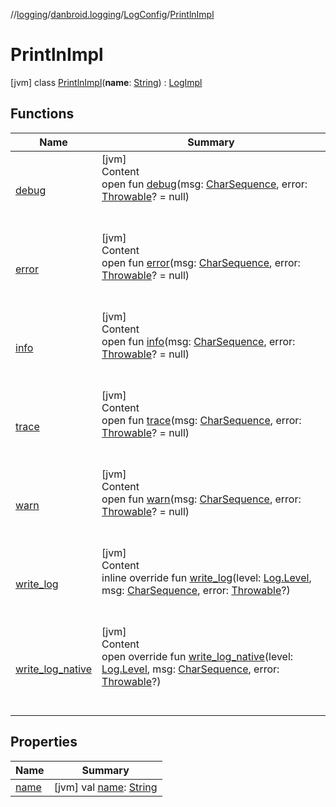 //[logging](../../../../index.md)/[danbroid.logging](../../index.md)/[LogConfig](../index.md)/[PrintlnImpl](index.md)



# PrintlnImpl  
 [jvm] class [PrintlnImpl](index.md)(**name**: [String](https://kotlinlang.org/api/latest/jvm/stdlib/kotlin/-string/index.html)) : [LogImpl](../../-log-impl/index.md)   


## Functions  
  
|  Name |  Summary | 
|---|---|
| <a name="danbroid.logging/Log/debug/#kotlin.CharSequence#kotlin.Throwable?/PointingToDeclaration/"></a>[debug](../../-log/debug.md)| <a name="danbroid.logging/Log/debug/#kotlin.CharSequence#kotlin.Throwable?/PointingToDeclaration/"></a>[jvm]  <br>Content  <br>open fun [debug](../../-log/debug.md)(msg: [CharSequence](https://kotlinlang.org/api/latest/jvm/stdlib/kotlin/-char-sequence/index.html), error: [Throwable](https://kotlinlang.org/api/latest/jvm/stdlib/kotlin/-throwable/index.html)? = null)  <br><br><br>|
| <a name="danbroid.logging/Log/error/#kotlin.CharSequence#kotlin.Throwable?/PointingToDeclaration/"></a>[error](../../-log/error.md)| <a name="danbroid.logging/Log/error/#kotlin.CharSequence#kotlin.Throwable?/PointingToDeclaration/"></a>[jvm]  <br>Content  <br>open fun [error](../../-log/error.md)(msg: [CharSequence](https://kotlinlang.org/api/latest/jvm/stdlib/kotlin/-char-sequence/index.html), error: [Throwable](https://kotlinlang.org/api/latest/jvm/stdlib/kotlin/-throwable/index.html)? = null)  <br><br><br>|
| <a name="danbroid.logging/Log/info/#kotlin.CharSequence#kotlin.Throwable?/PointingToDeclaration/"></a>[info](../../-log/info.md)| <a name="danbroid.logging/Log/info/#kotlin.CharSequence#kotlin.Throwable?/PointingToDeclaration/"></a>[jvm]  <br>Content  <br>open fun [info](../../-log/info.md)(msg: [CharSequence](https://kotlinlang.org/api/latest/jvm/stdlib/kotlin/-char-sequence/index.html), error: [Throwable](https://kotlinlang.org/api/latest/jvm/stdlib/kotlin/-throwable/index.html)? = null)  <br><br><br>|
| <a name="danbroid.logging/Log/trace/#kotlin.CharSequence#kotlin.Throwable?/PointingToDeclaration/"></a>[trace](../../-log/trace.md)| <a name="danbroid.logging/Log/trace/#kotlin.CharSequence#kotlin.Throwable?/PointingToDeclaration/"></a>[jvm]  <br>Content  <br>open fun [trace](../../-log/trace.md)(msg: [CharSequence](https://kotlinlang.org/api/latest/jvm/stdlib/kotlin/-char-sequence/index.html), error: [Throwable](https://kotlinlang.org/api/latest/jvm/stdlib/kotlin/-throwable/index.html)? = null)  <br><br><br>|
| <a name="danbroid.logging/Log/warn/#kotlin.CharSequence#kotlin.Throwable?/PointingToDeclaration/"></a>[warn](../../-log/warn.md)| <a name="danbroid.logging/Log/warn/#kotlin.CharSequence#kotlin.Throwable?/PointingToDeclaration/"></a>[jvm]  <br>Content  <br>open fun [warn](../../-log/warn.md)(msg: [CharSequence](https://kotlinlang.org/api/latest/jvm/stdlib/kotlin/-char-sequence/index.html), error: [Throwable](https://kotlinlang.org/api/latest/jvm/stdlib/kotlin/-throwable/index.html)? = null)  <br><br><br>|
| <a name="danbroid.logging/LogImpl/write_log/#danbroid.logging.Log.Level#kotlin.CharSequence#kotlin.Throwable?/PointingToDeclaration/"></a>[write_log](../../-log-impl/write_log.md)| <a name="danbroid.logging/LogImpl/write_log/#danbroid.logging.Log.Level#kotlin.CharSequence#kotlin.Throwable?/PointingToDeclaration/"></a>[jvm]  <br>Content  <br>inline override fun [write_log](../../-log-impl/write_log.md)(level: [Log.Level](../../-log/-level/index.md), msg: [CharSequence](https://kotlinlang.org/api/latest/jvm/stdlib/kotlin/-char-sequence/index.html), error: [Throwable](https://kotlinlang.org/api/latest/jvm/stdlib/kotlin/-throwable/index.html)?)  <br><br><br>|
| <a name="danbroid.logging/LogConfig.PrintlnImpl/write_log_native/#danbroid.logging.Log.Level#kotlin.CharSequence#kotlin.Throwable?/PointingToDeclaration/"></a>[write_log_native](write_log_native.md)| <a name="danbroid.logging/LogConfig.PrintlnImpl/write_log_native/#danbroid.logging.Log.Level#kotlin.CharSequence#kotlin.Throwable?/PointingToDeclaration/"></a>[jvm]  <br>Content  <br>open override fun [write_log_native](write_log_native.md)(level: [Log.Level](../../-log/-level/index.md), msg: [CharSequence](https://kotlinlang.org/api/latest/jvm/stdlib/kotlin/-char-sequence/index.html), error: [Throwable](https://kotlinlang.org/api/latest/jvm/stdlib/kotlin/-throwable/index.html)?)  <br><br><br>|


## Properties  
  
|  Name |  Summary | 
|---|---|
| <a name="danbroid.logging/LogConfig.PrintlnImpl/name/#/PointingToDeclaration/"></a>[name](index.md#%5Bdanbroid.logging%2FLogConfig.PrintlnImpl%2Fname%2F%23%2FPointingToDeclaration%2F%5D%2FProperties%2F-388272147)| <a name="danbroid.logging/LogConfig.PrintlnImpl/name/#/PointingToDeclaration/"></a> [jvm] val [name](index.md#%5Bdanbroid.logging%2FLogConfig.PrintlnImpl%2Fname%2F%23%2FPointingToDeclaration%2F%5D%2FProperties%2F-388272147): [String](https://kotlinlang.org/api/latest/jvm/stdlib/kotlin/-string/index.html)   <br>|

